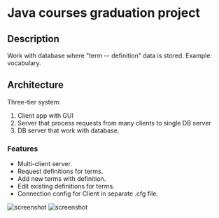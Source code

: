 # Java courses graduation project #

## Description ##
Work with database where "term -- definition" data is stored. Example: vocabulary. 

## Architecture ##
Three-tier system:
1) Client app with GUI
2) Server that process requests from many clients to single DB server
3) DB server that work with database.

### Features ###
* Multi-client server.
* Request definitions for terms.
* Add new terms with definition.
* Edit existing definitions for terms.
* Connection config for Client in separate .cfg file.

![screenshot][screen1]
![screenshot][screen2]

[screen1]: https://github.com/AndrewBaliushin/Graduation-project/tree/master/screen1.png "Screenshot 1"
[screen2]: https://github.com/AndrewBaliushin/Graduation-project/tree/master/screen2.png "Screenshot 2"
